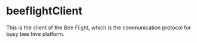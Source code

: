 beeflightClient
===============

This is the client of the Bee Flight, which is the communication protocol for busy bee hive platform.
